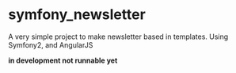 # symfony_newsletter

A very simple project to make newsletter based in templates. Using Symfony2, and AngularJS

**in development not runnable yet**
